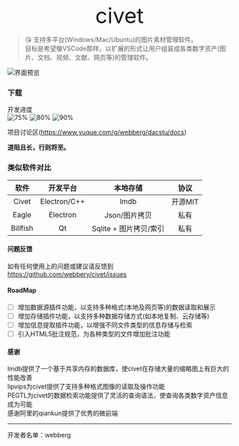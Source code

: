 ﻿<div align='center' ><font size='50'>civet</font></div>


> :kissing_heart: 支持多平台(Windows/Mac/Ubuntu)的图片素材管理软件。  
目标是希望像VSCode那样，以扩展的形式让用户组装成各类数字资产(图片、文档、视频、文献、网页等)的管理软件。

![界面预览](https://img2020.cnblogs.com/blog/554873/202101/554873-20210130003803596-2037279995.jpg)

### 下载


开发进度  
![75%](https://progress-bar.dev/75/?title=检索模块)
![80%](https://progress-bar.dev/80/?title=界面逻辑)
![90%](https://progress-bar.dev/90/?title=存储模块)

项目讨论区(https://www.yuque.com/g/webberg/dacstu/docs)  

**道阻且长，行则将至。**

### 类似软件对比
|  软件   | 开发平台  | 本地存储  | 协议 |
| :----: | :----:   |  :----: | :----: |
| Civet  | Electron/C++ | lmdb | 开源MIT
| Eagle  | Electron | Json/图片拷贝 | 私有
| Billfish  | Qt | Sqlite + 图片拷贝/索引 | 私有

#### 问题反馈

如有任何使用上的问题或建议请反馈到 https://github.com/webbery/civet/issues

#### RoadMap
+ [ ] 增加数据源插件功能，以支持多种格式(本地及网页等)的数据读取和展示
+ [ ] 增加存储插件功能，以支持多种数据存储方式(如本地复制、云存储等)
+ [ ] 增加信息提取插件功能，以增强不同文件类型的信息存储与检索
+ [ ] 引入HTML5批注规范，为各种类型的文件增加批注功能

#### 感谢  
lmdb提供了一个基于共享内存的数据库，使civet在存储大量的缩略图上有巨大的性能改善  
lipvips为civet提供了支持多种格式图像的读取及操作功能  
PEGTL为civet的数据检索功能提供了灵活的查询语法，使查询各类数字资产信息成为可能  
感谢阿里的qiankun提供了优秀的微前端  

---

开发者名单：webberg
